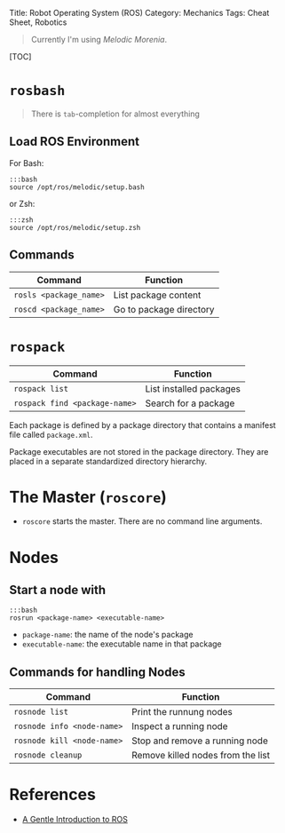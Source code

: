 Title: Robot Operating System (ROS)
Category: Mechanics
Tags: Cheat Sheet, Robotics

> Currently I'm using *Melodic Morenia*.

[TOC]

# `rosbash`

> There is `tab`-completion for almost everything

## Load ROS Environment

For Bash:

    :::bash
    source /opt/ros/melodic/setup.bash

or Zsh:

    :::zsh
    source /opt/ros/melodic/setup.zsh

## Commands

| Command                       | Function                |
|-------------------------------|-------------------------|
| `rosls <package_name>`        | List package content    |
| `roscd <package_name>`        | Go to package directory |


# `rospack`

| Command                       | Function                |
|-------------------------------|-------------------------|
| `rospack list`                | List installed packages |
| `rospack find <package-name>` | Search for a package    |

Each package is defined by a package directory that contains a manifest
file called `package.xml`.

Package executables are not stored in the package directory.
They are placed in a separate standardized directory hierarchy.

# The Master (`roscore`)

- `roscore` starts the master. There are no command line arguments.

# Nodes

## Start a node with

    :::bash
    rosrun <package-name> <executable-name>

- `package-name`: the name of the node's package
- `executable-name`: the executable name in that package

## Commands for handling Nodes

| Command                    | Function                          |
|----------------------------|-----------------------------------|
| `rosnode list`             | Print the runnung nodes           |
| `rosnode info <node-name>` | Inspect a running node            |
| `rosnode kill <node-name>` | Stop and remove a running node    |
| `rosnode cleanup`          | Remove killed nodes from the list |


# References

- [A Gentle Introduction to ROS](https://cse.sc.edu/~jokane/agitr/)
